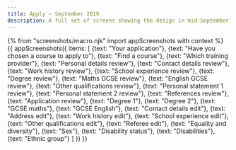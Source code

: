 ```yaml
---
title: Apply – September 2019
description: A full set of screens showing the design in mid-September.
---
```

{% from "screenshots/macro.njk" import appScreenshots with context %}
{{ appScreenshots({
  items: [
    {text: "Your application"},
    {text: "Have you chosen a course to apply to"},
    {text: "Find a course"},
    {text: "Which training provider"},
    {text: "Personal details review"},
    {text: "Contact details review"},
    {text: "Work history review"},
    {text: "School experience review"},
    {text: "Degree review"},
    {text: "Maths GCSE review"},
    {text: "English GCSE review"},
    {text: "Other qualifications review"},
    {text: "Personal statement 1 review"},
    {text: "Personal statement 2 review"},
    {text: "References review"},
    {text: "Application review"},
    {text: "Degree 1"},
    {text: "Degree 2"},
    {text: "GCSE maths"},
    {text: "GCSE English"},
    {text: "Contact details edit"},
    {text: "Address edit"},
    {text: "Work history edit"},
    {text: "School experience edit"},
    {text: "Other qualifications edit"},
    {text: "Referee edit"},
    {text: "Equality and diversity"},
    {text: "Sex"},
    {text: "Disability status"},
    {text: "Disabilities"},
    {text: "Ethnic group"}
  ]
}) }}
